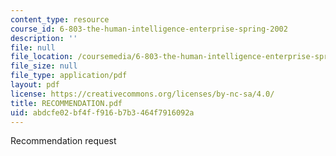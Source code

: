 ```yaml
---
content_type: resource
course_id: 6-803-the-human-intelligence-enterprise-spring-2002
description: ''
file: null
file_location: /coursemedia/6-803-the-human-intelligence-enterprise-spring-2002/abdcfe02bf4ff916b7b3464f7916092a_RECOMMENDATION.pdf
file_size: null
file_type: application/pdf
layout: pdf
license: https://creativecommons.org/licenses/by-nc-sa/4.0/
title: RECOMMENDATION.pdf
uid: abdcfe02-bf4f-f916-b7b3-464f7916092a
---
```

Recommendation request
